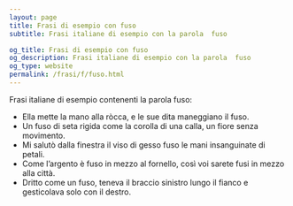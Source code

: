 ```yaml
---
layout: page
title: Frasi di esempio con fuso 
subtitle: Frasi italiane di esempio con la parola  fuso

og_title: Frasi di esempio con fuso 
og_description: Frasi italiane di esempio con la parola  fuso
og_type: website
permalink: /frasi/f/fuso.html
---
```


Frasi italiane di esempio contenenti la parola fuso:


- Ella mette la mano alla ròcca, e le sue dita maneggiano il fuso.
- Un fuso di seta rigida come la corolla di una calla, un fiore senza movimento.
- Mi salutò dalla finestra il viso di gesso fuso le mani insanguinate di petali.
- Come l’argento è fuso in mezzo al fornello, così voi sarete fusi in mezzo alla città.
- Dritto come un fuso, teneva il braccio sinistro lungo il fianco e gesticolava solo con il destro.
